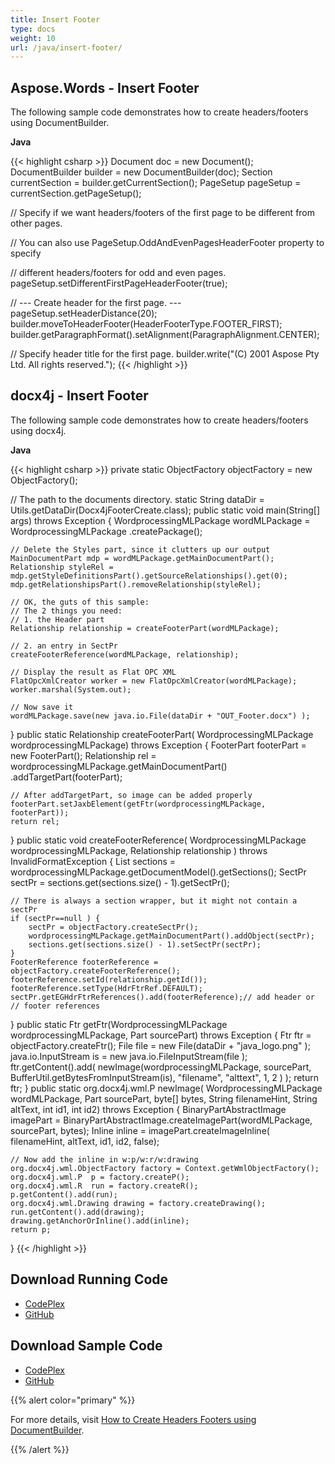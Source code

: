 ```yaml
---
title: Insert Footer
type: docs
weight: 10
url: /java/insert-footer/
---
```


## **Aspose.Words - Insert Footer**

The following sample code demonstrates how to create headers/footers using DocumentBuilder.

**Java**

{{< highlight csharp >}}
Document doc = new Document();
DocumentBuilder builder = new DocumentBuilder(doc);
Section currentSection = builder.getCurrentSection();
PageSetup pageSetup = currentSection.getPageSetup();

// Specify if we want headers/footers of the first page to be different from other pages.

// You can also use PageSetup.OddAndEvenPagesHeaderFooter property to specify

// different headers/footers for odd and even pages.
pageSetup.setDifferentFirstPageHeaderFooter(true);

// --- Create header for the first page. ---
pageSetup.setHeaderDistance(20);
builder.moveToHeaderFooter(HeaderFooterType.FOOTER_FIRST);
builder.getParagraphFormat().setAlignment(ParagraphAlignment.CENTER);

// Specify header title for the first page.
builder.write("(C) 2001 Aspose Pty Ltd. All rights reserved.");
{{< /highlight >}}

## **docx4j - Insert Footer**

The following sample code demonstrates how to create headers/footers using docx4j.

**Java**

{{< highlight csharp >}}
private static ObjectFactory objectFactory = new ObjectFactory();

// The path to the documents directory.
static String dataDir = Utils.getDataDir(Docx4jFooterCreate.class);
public static void main(String[] args) throws Exception {
	WordprocessingMLPackage wordMLPackage = WordprocessingMLPackage
			.createPackage();

	// Delete the Styles part, since it clutters up our output
	MainDocumentPart mdp = wordMLPackage.getMainDocumentPart();
	Relationship styleRel = mdp.getStyleDefinitionsPart().getSourceRelationships().get(0);
	mdp.getRelationshipsPart().removeRelationship(styleRel);

	// OK, the guts of this sample:
	// The 2 things you need:
	// 1. the Header part
	Relationship relationship = createFooterPart(wordMLPackage);

	// 2. an entry in SectPr
	createFooterReference(wordMLPackage, relationship);

	// Display the result as Flat OPC XML
	FlatOpcXmlCreator worker = new FlatOpcXmlCreator(wordMLPackage);
	worker.marshal(System.out);

	// Now save it
	wordMLPackage.save(new java.io.File(dataDir + "OUT_Footer.docx") );
}
public static Relationship createFooterPart(
		WordprocessingMLPackage wordprocessingMLPackage)
		throws Exception {
	FooterPart footerPart = new FooterPart();
	Relationship rel =  wordprocessingMLPackage.getMainDocumentPart()
			.addTargetPart(footerPart);

	// After addTargetPart, so image can be added properly
	footerPart.setJaxbElement(getFtr(wordprocessingMLPackage, footerPart));
	return rel;
}
public static void createFooterReference(
		WordprocessingMLPackage wordprocessingMLPackage,
		Relationship relationship )
		throws InvalidFormatException {
	List<SectionWrapper> sections = wordprocessingMLPackage.getDocumentModel().getSections();
	SectPr sectPr = sections.get(sections.size() - 1).getSectPr();

	// There is always a section wrapper, but it might not contain a sectPr
	if (sectPr==null ) {
		sectPr = objectFactory.createSectPr();
		wordprocessingMLPackage.getMainDocumentPart().addObject(sectPr);
		sections.get(sections.size() - 1).setSectPr(sectPr);
	}
	FooterReference footerReference = objectFactory.createFooterReference();
	footerReference.setId(relationship.getId());
	footerReference.setType(HdrFtrRef.DEFAULT);
	sectPr.getEGHdrFtrReferences().add(footerReference);// add header or
	// footer references
}
public static Ftr getFtr(WordprocessingMLPackage wordprocessingMLPackage,
		Part sourcePart) throws Exception {
	Ftr ftr = objectFactory.createFtr();
	File file = new File(dataDir + "java_logo.png" );
	java.io.InputStream is = new java.io.FileInputStream(file );
	ftr.getContent().add(
			newImage(wordprocessingMLPackage,
					sourcePart,
					BufferUtil.getBytesFromInputStream(is),
					"filename", "alttext", 1, 2
					)
	);
	return ftr;
}
public static org.docx4j.wml.P newImage( WordprocessingMLPackage wordMLPackage,
		Part sourcePart,
		byte[] bytes,
		String filenameHint, String altText,
		int id1, int id2) throws Exception {
    BinaryPartAbstractImage imagePart = BinaryPartAbstractImage.createImagePart(wordMLPackage,
    		sourcePart, bytes);
    Inline inline = imagePart.createImageInline( filenameHint, altText,
			id1, id2, false);

    // Now add the inline in w:p/w:r/w:drawing
	org.docx4j.wml.ObjectFactory factory = Context.getWmlObjectFactory();
	org.docx4j.wml.P  p = factory.createP();
	org.docx4j.wml.R  run = factory.createR();
	p.getContent().add(run);
	org.docx4j.wml.Drawing drawing = factory.createDrawing();
	run.getContent().add(drawing);
	drawing.getAnchorOrInline().add(inline);
	return p;
}
{{< /highlight >}}

## **Download Running Code**

- [CodePlex](https://aspose-wordsjavadocx4j.codeplex.com/releases/view/618874)
- [GitHub](https://github.com/aspose-words/Aspose.Words-for-Java/releases/tag/Aspose.Words_Java_for_Docx4j-v1.0.0)

## **Download Sample Code**

- [CodePlex](https://aspose-wordsjavadocx4j.codeplex.com/SourceControl/latest#src/main/java/com/aspose/words/examples/featurescomparison/headerfooter/addfooter/)
- [GitHub](https://github.com/aspose-words/Aspose.Words-for-Java/tree/master/Plugins/Aspose.Words-for-Java_for_Docx4j/src/main/java/com/aspose/words/examples/featurescomparison/headerfooter/addfooter)

{{% alert color="primary" %}} 

For more details, visit [How to Create Headers Footers using DocumentBuilder](/words/java/working-with-headers-and-footers/#workingwithheadersandfooters-createheadersfootersusingdocumentbuilder).

{{% /alert %}}

